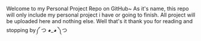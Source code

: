 Welcome to my Personal Project Repo on GitHub~
As it's name, this repo will only include my personal project i have or going to finish.
All project will be uploaded here and nothing else.
Well that's it thank you for reading and stopping by༼ つ ◕_◕ ༽つ
